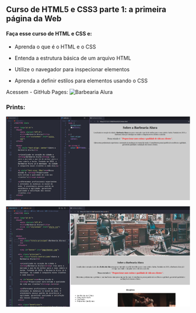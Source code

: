 ## Curso de HTML5 e CSS3 parte 1: a primeira página da Web

#### Faça esse curso de HTML e CSS e:

- Aprenda o que é o HTML e o CSS

- Entenda a estrutura básica de um arquivo HTML

- Utilize o navegador para inspecionar elementos

- Aprenda a definir estilos para elementos usando o CSS

Acessem - GitHub Pages: ![Barbearia Alura](https://tiagomerc.github.io/HTML-5-e-CSS3/)

### Prints:

![Organização da página e estilização inicial](/Parte%201/imgs/prints/print1.png)

![Finalizando a página](/Parte%201/imgs/prints/print2.png)
